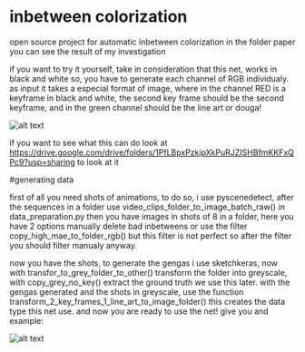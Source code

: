 # inbetween colorization

open source project for automatic inbetween colorization 
in the folder paper you can see the result of my investigation 

if you want to try it yourself, take in consideration that this net, works in black and white so, you have to generate each channel of RGB individualy.
as input it takes a especial format of image, where in the channel RED is a keyframe in black and white, the second key frame should be the second keyframe, and in the
green channel should be the line art or douga! 

![alt text](https://github.com/esmerin/inbetween_colorization/blob/main/paper/images/final%20images/figure2.png)

if you want to see what this can do look at https://drive.google.com/drive/folders/1PfLBpxPzkipXkPuRJZISHBfmKKFxQPc9?usp=sharing to look at it 

#generating data

first of all you need shots of animations, to do so, i use pyscenedetect, after the sequences in a folder use video_clips_folder_to_image_batch_raw() in data_preparation.py then you have images in shots of 8 in a folder, here you have 2 options manually delete bad inbetweens or use the filter copy_high_mae_to_folder_rgb() but this filter is not perfect so after the filter you should filter manualy anyway. 

now you have the shots, to generate the gengas i use sketchkeras, now with transfor_to_grey_folder_to_other() transform the folder into greyscale, with copy_grey_no_key() extract the ground truth we use this later. with the gengas generated and the shots in greyscale, use the function transform_2_key_frames_1_line_art_to_image_folder() this creates the data type this net use. and now you are ready to use the net! 
give you and example:

![alt text](https://github.com/esmerin/inbetween_colorization/blob/main/paper/images/final%20images/figure%201.png)



